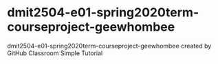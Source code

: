 # dmit2504-e01-spring2020term-courseproject-geewhombee
dmit2504-e01-spring2020term-courseproject-geewhombee created by GitHub Classroom
Simple Tutorial
